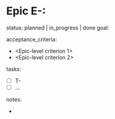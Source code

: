 # Epic E-<ID>: <Short Title>

status: planned | in_progress | done
goal: <one-sentence business objective>

acceptance_criteria:
  - <Epic-level criterion 1>
  - <Epic-level criterion 2>

tasks:
  - [ ] T-<ID> <linked task summary>
  - [ ] …

notes:
  - <optional free-text>

